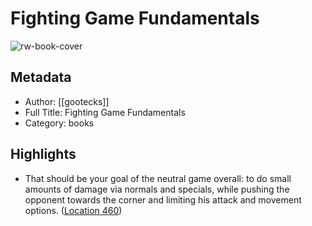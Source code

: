 # Fighting Game Fundamentals

![rw-book-cover](https://images-na.ssl-images-amazon.com/images/I/51NzUbpUFdL._SL200_.jpg)

## Metadata
- Author: [[gootecks]]
- Full Title: Fighting Game Fundamentals
- Category: books

## Highlights
- That should be your goal of the neutral game overall: to do small amounts of damage via normals and specials, while pushing the opponent towards the corner and limiting his attack and movement options. ([Location 460](https://readwise.io/to_kindle?action=open&asin=B01BVJ1U3Y&location=460))
